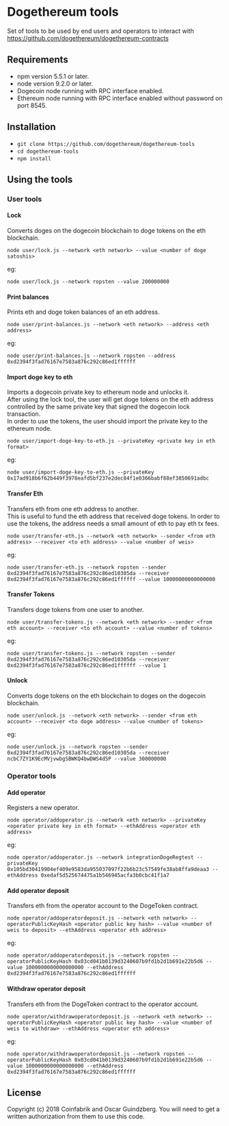 # Dogethereum tools
Set of tools to be used by end users and operators to interact with https://github.com/dogethereum/dogethereum-contracts

## Requirements
- npm version 5.5.1 or later.
- node version 9.2.0 or later.
- Dogecoin node running with RPC interface enabled.
- Ethereum node running with RPC interface enabled without password on port 8545.

## Installation
- `git clone https://github.com/dogethereum/dogethereum-tools`
- `cd dogethereum-tools`
- `npm install`

## Using the tools

### User tools

#### Lock

Converts doges on the dogecoin blockchain to doge tokens on the eth blockchain.

`node user/lock.js --network <eth network> --value <number of doge satoshis>`

eg:

`node user/lock.js --network ropsten --value 200000000`


#### Print balances

Prints eth and doge token balances of an eth address.

`node user/print-balances.js --network <eth network> --address <eth address>`

eg:

`node user/print-balances.js --network ropsten --address 0xd2394f3fad76167e7583a876c292c86ed1ffffff`

#### Import doge key to eth

Imports a dogecoin private key to ethereum node and unlocks it.<br/>
After using the lock tool, the user will get doge tokens on the eth address controlled by the same private key that signed the dogecoin lock transaction.<br/>
In order to use the tokens, the user should import the private key to the ethereum node.

`node user/import-doge-key-to-eth.js --privateKey <private key in eth format>`

eg:

`node user/import-doge-key-to-eth.js --privateKey  0x17ad918b6f62b449f3978eafd5bf237e2dec84f1e0366babf88ef3850691adbc`


#### Transfer Eth

Transfers eth from one eth address to another.<br/>
This is useful to fund the eth address that received doge tokens. In order to use the tokens, the address needs a small amount of eth to pay eth tx fees.

`node user/transfer-eth.js --network <eth network> --sender <from eth address> --receiver <to eth address> --value <number of weis>`

eg:

`node user/transfer-eth.js --network ropsten --sender 0xd2394f3fad76167e7583a876c292c86ed10305da --receiver 0xd2394f3fad76167e7583a876c292c86ed1ffffff --value 10000000000000000`


#### Transfer Tokens

Transfers doge tokens from one user to another.

`node user/transfer-tokens.js --network <eth network> --sender <from eth account> --receiver <to eth account> --value <number of tokens>`

eg:

`node user/transfer-tokens.js --network ropsten --sender 0xd2394f3fad76167e7583a876c292c86ed10305da --receiver 0xd2394f3fad76167e7583a876c292c86ed1ffffff --value 1`



#### Unlock

Converts doge tokens on the eth blockchain to doges on the dogecoin blockchain.

`node user/unlock.js --network <eth network> --sender <from eth account> --receiver <to doge address> --value <number of tokens>`

eg:

`node user/unlock.js --network ropsten --sender 0xd2394f3fad76167e7583a876c292c86ed10305da --receiver ncbC7ZY1K9EcMVjvwbgSBWKQ4bwDWS4d5P --value 300000000`

### Operator tools

#### Add operator

Registers a new operator.

`node operator/addoperator.js --network <eth network> --privateKey <operator private key in eth format> --ethAddress <operator eth address>`

eg:

`node operator/addoperator.js --network integrationDogeRegtest --privateKey 0x105bd30419904ef409e9583da955037097f22b6b23c57549fe38ab8ffa9deaa3 --ethAddress 0xedaf5d525674475a1b546945acfa3b0cbc41f1a7`


#### Add operator deposit

Transfers eth from the operator account to the DogeToken contract.

`node operator/addoperatordeposit.js --network <eth network> --operatorPublicKeyHash <operator public key hash> --value <number of weis to deposit> --ethAddress <operator eth address>`

eg:

`node operator/addoperatordeposit.js --network ropsten --operatorPublicKeyHash 0x03cd041b0139d3240607b9fd1b2d1b691e22b5d6 --value 1000000000000000000 --ethAddress 0xd2394f3fad76167e7583a876c292c86ed1ffffff`


#### Withdraw operator deposit

Transfers eth from the DogeToken contract to the operator account.

`node operator/withdrawoperatordeposit.js --network <eth network> --operatorPublicKeyHash <operator public key hash> --value <number of weis to withdraw> --ethAddress <operator eth address>`

eg:

`node operator/withdrawoperatordeposit.js --network ropsten --operatorPublicKeyHash 0x03cd041b0139d3240607b9fd1b2d1b691e22b5d6 --value 1000000000000000000 --ethAddress 0xd2394f3fad76167e7583a876c292c86ed1ffffff`

## License

Copyright (c) 2018 Coinfabrik and Oscar Guindzberg. You will need to get a written authorization from them to use this code.
